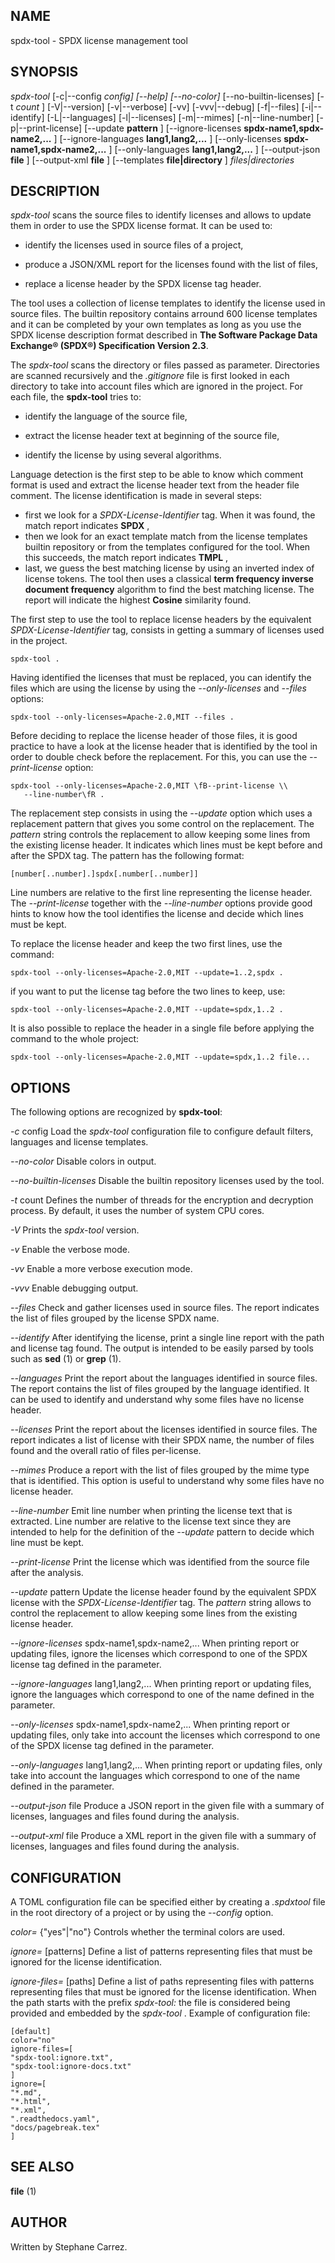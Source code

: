 
## NAME

spdx-tool \- SPDX license management tool

## SYNOPSIS

*spdx-tool* [\-c|\-\-config
*config] [\-\-help] [\-\-no-color]*  [--no-builtin-licenses] [\-t
*count* ]
 [\-V|\-\-version] [\-v|\-\-verbose] [\-vv] [\-vvv|\-\-debug]
 [\-f|\-\-files] [\-i|\-\-identify] [\-L|\-\-languages]  [\-l|\-\-licenses]
 [-m|--mimes] [\-n|\-\-line-number] [\-p|\-\-print-license]
 [\-\-update
**pattern** ] [\-\-ignore-licenses
**spdx-name1,spdx-name2,...** ]  [\-\-ignore-languages
**lang1,lang2,...** ]  [\-\-only-licenses
**spdx-name1,spdx-name2,...** ]  [\-\-only-languages
**lang1,lang2,...** ]  [\-\-output-json
**file** ] [\-\-output-xml
**file** ]  [--templates
**file|directory** ] *files|directories* 

## DESCRIPTION

*spdx-tool* scans the source files to identify licenses and allows to
update them in order to use the SPDX license format.  It can be used to:

* identify the licenses used in source files of a project,

* produce a JSON/XML report for the licenses found with the list of files,

* replace a license header by the SPDX license tag header.

The tool uses a collection of license templates to identify
the license used in source files.  The builtin repository contains arround 600
license templates and it can be completed by your own templates as long as you
use the SPDX license description format described in
**The Software Package Data Exchange® (SPDX®) Specification Version 2.3**.

The
*spdx-tool* scans the directory or files passed as parameter.  Directories are scanned
recursively and the
*.gitignore* file is first looked in each directory to take into account files which are
ignored in the project.  For each file, the **spdx-tool** tries to:

* identify the language of the source file,

* extract the license header text at beginning of the source file,

* identify the license by using several algorithms.

Language detection is the first step to be able to know which comment
format is used and extract the license header text from the header file
comment.  The license identification is made in several steps:

* first we look for a
*SPDX-License-Identifier* tag.  When it was found, the match report indicates
**SPDX** , 
* then we look for an exact template match from the license templates
builtin repository or from the templates configured for the tool.
When this succeeds, the match report indicates
**TMPL** , 
* last, we guess the best matching license by using an inverted index of license tokens.
The tool then uses a classical **term frequency inverse document frequency**
algorithm to find the best matching license.  The report will indicate the
highest **Cosine** similarity found.

The first step to use the tool to replace license headers by the equivalent
*SPDX-License-Identifier* tag, consists in getting a summary of licenses used in the project.

```
spdx-tool .
```

Having identified the licenses that must be replaced, you can identify the files
which are using the license by using the
*--only-licenses* and
*--files* options:

```
spdx-tool --only-licenses=Apache-2.0,MIT --files .
```

Before deciding to replace the license header of those files, it is good
practice to have a look at the license header that is identified by the tool
in order to double check before the replacement.  For this, you can use the
*--print-license* option:

```
spdx-tool --only-licenses=Apache-2.0,MIT \fB--print-license \\
   --line-number\fR .
```

The replacement step consists in using the
*--update* option which uses a replacement pattern that gives you some control
on the replacement.  The
*pattern* string controls the replacement to allow keeping some lines from the existing
license header.  It indicates which lines must be kept before and after the
SPDX tag.  The pattern has the following format:

```
[number[..number].]spdx[.number[..number]]
```

Line numbers are relative to the first line representing the license header.
The
*--print-license* together with the
*--line-number* options provide good hints to know how the tool identifies the license
and decide which lines must be kept.

To replace the license header and keep the two first lines, use the command:

```
spdx-tool --only-licenses=Apache-2.0,MIT --update=1..2,spdx .
```

if you want to put the license tag before the two lines to keep, use:

```
spdx-tool --only-licenses=Apache-2.0,MIT --update=spdx,1..2 .
```

It is also possible to replace the header in a single file before applying
the command to the whole project:

```
spdx-tool --only-licenses=Apache-2.0,MIT --update=spdx,1..2 file...
```


## OPTIONS

The following options are recognized by **spdx-tool**:


*\-c* config Load the
*spdx-tool* configuration file to configure default filters, languages and license templates.


*\-\-no-color* Disable colors in output.


*\-\-no-builtin-licenses* Disable the builtin repository licenses used by the tool.


*\-t* count Defines the number of threads for the encryption and decryption process.
By default, it uses the number of system CPU cores.


*\-V* Prints the
*spdx-tool* version.


*\-v* Enable the verbose mode.


*\-vv* Enable a more verbose execution mode.


*\-vvv* Enable debugging output.


*\-\-files* Check and gather licenses used in source files.  The report indicates the list of files grouped by the
license SPDX name.


*\-\-identify* After identifying the license, print a single line report with the path and license tag found.
The output is intended to be easily parsed by tools such as
**sed** (1) or
**grep** (1). 

*\-\-languages* Print the report about the languages identified in source files.
The report contains the list of files grouped by the language identified.
It can be used to identify and understand why some files have no license header.


*\-\-licenses* Print the report about the licenses identified in source files.
The report indicates a list of license with their SPDX name,
the number of files found and the overall ratio of files per-license.


*\-\-mimes* Produce a report with the list of files grouped by the mime type that is identified.  This option is
useful to understand why some files have no license header.


*\-\-line-number* Emit line number when printing the license text that is extracted.
Line number are relative to the license text since they are intended to help
for the definition of the
*\-\-update* pattern to decide which line must be kept.


*\-\-print-license* Print the license which was identified from the source file after the analysis.


*\-\-update* pattern Update the license header found by the equivalent SPDX license with the
*SPDX-License-Identifier* tag.  The
*pattern* string allows to control the replacement to allow keeping some lines from the existing license header.


*\-\-ignore\-licenses* spdx\-name1,spdx\-name2,... When printing report or updating files, ignore the licenses which correspond to one
of the SPDX license tag defined in the parameter.


*\-\-ignore\-languages* lang1,lang2,... When printing report or updating files, ignore the languages which correspond to one
of the name defined in the parameter.


*\-\-only\-licenses* spdx-name1,spdx-name2,... When printing report or updating files, only take into account the licenses which correspond to one
of the SPDX license tag defined in the parameter.


*\-\-only\-languages* lang1,lang2,... When printing report or updating files, only take into account the languages which correspond to one
of the name defined in the parameter.


*\-\-output\-json* file Produce a JSON report in the given file with a summary of licenses, languages and files found
during the analysis.


*\-\-output\-xml* file Produce a XML report in the given file with a summary of licenses, languages and files found
during the analysis.

## CONFIGURATION

A TOML configuration file can be specified either by creating a
*.spdxtool* file in the root directory of a project or by using the
*--config* option.


*color=* {"yes"|"no"} Controls whether the terminal colors are used.


*ignore=* [patterns] Define a list of patterns representing files that must be ignored for the license identification.


*ignore-files=* [paths] Define a list of paths representing files with patterns representing files that must be ignored for the license identification.
When the path starts with the prefix
*spdx-tool:* the file is considered being provided and embedded by the
*spdx-tool* . 
Example of configuration file:
```
[default]
color="no"
ignore-files=[
"spdx-tool:ignore.txt",
"spdx-tool:ignore-docs.txt"
]
ignore=[
"*.md",
"*.html",
"*.xml",
".readthedocs.yaml",
"docs/pagebreak.tex"
]
```

## SEE ALSO

**file** (1) 
## AUTHOR

Written by Stephane Carrez.

